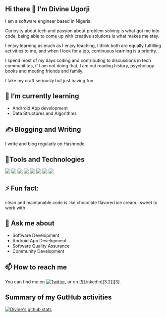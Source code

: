 ## Hi there 👋 I'm Divine Ugorji


I am a software engineer based in Nigeria.

Curiosity about tech and passion about problem solving is what got me into code, 
being able to come up with creative solutions is what makes me stay.

I enjoy learning as much as I enjoy teaching, I think both are equally fulfilling activities to me, 
and when I look for a job, continuous learning is a priority.

I spend most of my days coding and contributing to discussions in tech communitites, 
if I am not doing that, I am out reading history, psychology books and meeting friends and family.

I take my craft seriously but just having fun.

## 🌱 I’m currently learning
- Andrroid App development
- Data Structures and Algorithms

## ✍️ Blogging and Writing
I write and blog regularly on Hashnode


## 🔧Tools and Technologies

![](https://img.shields.io/badge/OS-Linux-informational?style=flat&logo=data:image/svg%2bxml;base64,<BASE64_DATA>)
![](https://img.shields.io/badge/OS-Android-informational?style=flat&logo=data:image/svg%2bxml;base64,<BASE64_DATA>)
![](https://img.shields.io/badge/Code-Java-informational?style=flat&logo=data:image/svg%2bxml;base64,<BASE64_DATA>)
![](https://img.shields.io/badge/Code-Kotlin-informational?style=flat&logo=data:image/svg%2bxml;base64,<BASE64_DATA>)
![](https://img.shields.io/badge/SVN-Git-informational?style=flat&logo=data:image/svg%2bxml;base64,<BASE64_DATA>)
![](https://img.shields.io/badge/Tool-GoogleAnalytics-informational?style=flat&logo=data:image/svg%2bxml;base64,<BASE64_DATA>)
![](https://img.shields.io/badge/Tool-jSon-informational?style=flat&logo=data:image/svg%2bxml;base64,<BASE64_DATA>)
![](https://img.shields.io/badge/Database-SQLite-informational?style=flat&logo=data:image/svg%2bxml;base64,<BASE64_DATA>)


## ⚡ Fun fact: 
clean and maintanable code is like chocolate flavored ice cream...sweet to work with

## 💬 Ask me about
- Software Development
- Android App Development
- Software Quality Assurance
- Community Development

## 📫 How to reach me

You can find me on [![Twitter][1.2]][1], or on [![LinkedIn][3.2]][3].

<!-- Icons -->

[1.2]: http://i.imgur.com/wWzX9uB.png (twitter icon without padding)
[2.2]: https://raw.githubusercontent.com/codesuperstarr/codesuperstarr/master/linkedin-3-16.png (LinkedIn icon without padding)

<!-- Links to your social media accounts -->

[1]: https://twitter.com/codeSuperstarr
[2]: https://www.linkedin.com/in/divine-ugorji

## Summary of my GutHub activities

[![Divine's github stats](https://github-readme-stats.vercel.app/api?username=codesuperstarr)](https://github.com/codesuperstarr/github-readme-stats)


<!--
**codesuperstarr/codesuperstarr** is a ✨ _special_ ✨ repository because its `README.md` (this file) appears on your GitHub profile.

Here are some ideas to get you started:
🔭 I’m currently working on


Android development, Algorithm and data structures
- 👯 I’m looking to collaborate on ...
Open Source projects
Android Apps 
- 🤔 I’m looking for help with ...


- 😄 Pronouns: ...
- 
-->
